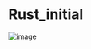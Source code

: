 # Rust_initial

![image](https://github.com/user-attachments/assets/dd22962a-093d-4887-9b1e-43f746717c96)

